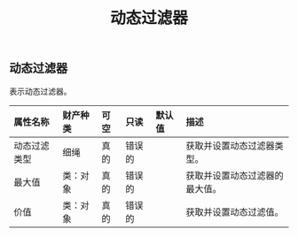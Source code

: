 ﻿---
title: 动态过滤器
second_title: Aspose.Cells Cloud Documen
type: docs
url: /zh/specification/model/dynamicfilter/
description: Aspose.Cells 云模型规范：DynamicFilter。轻松处理 Excel 和其他电子表格文档，具有打开、生成、编辑、拆分、合并、比较和转换等功能
kwords: Excel, Office, 电子表格, Cloud REST API, 动态过滤器
weight: 50
---
## **动态过滤器**

表示动态过滤器。

|属性名称|财产种类|可空|只读|默认值|描述|
|:- |:- |:- |:- |:- |:- |
|动态过滤类型|细绳|真的|错误的||获取并设置动态过滤器类型。|
|最大值|类：对象|真的|错误的||获取并设置动态过滤器的最大值。|
|价值|类：对象|真的|错误的||获取并设置动态过滤值。|

